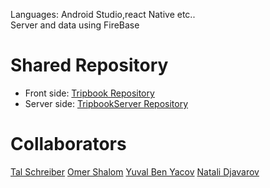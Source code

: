 Languages:
Android Studio,react Native etc.. <br />
Server and data using FireBase
# Shared Repository
* Front side: [Tripbook Repository](https://github.com/TalSchreiber95/Tripbook.git)
* Server side: [TripbookServer Repository](https://github.com/yuvalbenya/TripbookServer.git)
# Collaborators
[Tal Schreiber](https://github.com/TalSchreiber95)
[Omer Shalom](https://github.com/Omer2041)
[Yuval Ben Yacov](https://github.com/yuvalbenya)
[Natali Djavarov](https://github.com/natalidjavarov)

